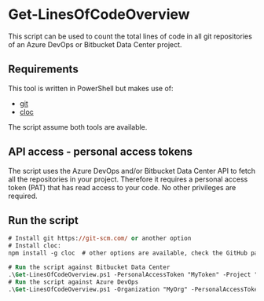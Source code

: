 # Get-LinesOfCodeOverview

This script can be used to count the total lines of code in all git repositories of an Azure DevOps or Bitbucket Data Center project.

## Requirements

This tool is written in PowerShell but makes use of:
- [git](https://git-scm.com/)
- [cloc](https://github.com/AlDanial/cloc)

The script assume both tools are available.

## API access - personal access tokens
The script uses the Azure DevOps and/or Bitbucket Data Center API to fetch all the repositories in your project. Therefore it requires a personal access token (PAT) that has read access to your code. No other privileges are required.

## Run the script

```ps
# Install git https://git-scm.com/ or another option
# Install cloc:
npm install -g cloc  # other options are available, check the GitHub page of cloc

# Run the script against Bitbucket Data Center
.\Get-LinesOfCodeOverview.ps1 -PersonalAccessToken "MyToken" -Project "MyProject" -ServerUrl "https://my.domain.name/path" -Source "bitbucket"
# Run the script against Azure DevOps
.\Get-LinesOfCodeOverview.ps1 -Organization "MyOrg" -PersonalAccessToken "MyToken" -Project "MyProject" -Source "azure-devops"
```